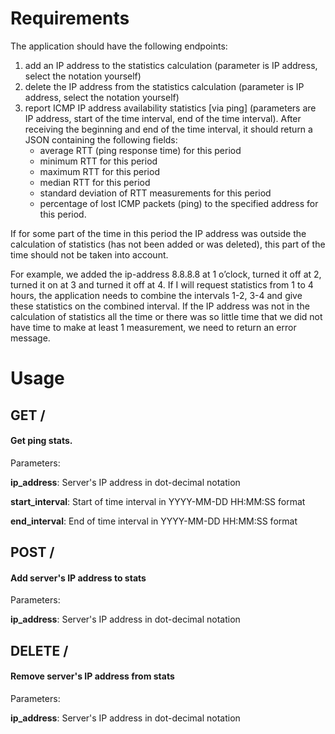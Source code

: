 # Requirements
The application should have the following endpoints:
1) add an IP address to the statistics calculation (parameter is IP address, select the notation yourself)
2) delete the IP address from the statistics calculation (parameter is IP address, select the notation yourself)
3) report ICMP IP address availability statistics [via ping] (parameters are IP address, start of the time interval, end of the time interval). After receiving the beginning and end of the time interval, it should return a JSON containing the following fields:
      - average RTT (ping response time) for this period
      - minimum RTT for this period
      - maximum RTT for this period
      - median RTT for this period
      - standard deviation of RTT measurements for this period
      - percentage of lost ICMP packets (ping) to the specified address for this period.

If for some part of the time in this period the IP address was outside the calculation of statistics (has not been added or was deleted), this part of the time should not be taken into account.

For example, we added the ip-address 8.8.8.8 at 1 o’clock, turned it off at 2, turned it on at 3 and turned it off at 4. If I will request statistics from 1 to 4 hours, the application needs to combine the intervals 1-2, 3-4 and give these statistics on the combined interval. If the IP address was not in the calculation of statistics all the time or there was so little time that we did not have time to make at least 1 measurement, we need to return an error message.


# Usage
## GET /

#### Get ping stats.

Parameters:

**ip_address**: Server's IP address in dot-decimal notation

**start_interval**: Start of time interval in YYYY-MM-DD HH:MM:SS format
      
**end_interval**: End of time interval in YYYY-MM-DD HH:MM:SS format

## POST /
#### Add server's IP address to stats

Parameters:

**ip_address**: Server's IP address in dot-decimal notation

## DELETE /
#### Remove server's IP address from stats

Parameters:

**ip_address**: Server's IP address in dot-decimal notation

